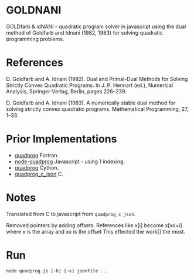 # GOLDNANI

GOLDfarb &amp; idNANI - quadratic program solver in javascript using
the dual method of Goldfarb and Idnani (1982, 1983) for solving
quadratic programming problems.

References
==========

D. Goldfarb and A. Idnani (1982). Dual and Primal-Dual Methods for Solving
Strictly Convex Quadratic Programs. In J. P. Hennart (ed.), Numerical Analysis,
Springer-Verlag, Berlin, pages 226–239.

D. Goldfarb and A. Idnani (1983). A numerically stable dual method for solving
strictly convex quadratic programs. Mathematical Programming, 27, 1–33.

Prior Implementations
=====================
- [quadprog](http://cran.r-project.org/web/packages/quadprog/) Fortran.
- [node-quadprog](https://github.com/albertosantini/node-quadprog) Javascript - using 1 indexing.
- [quadprog](https://github.com/quadprog/quadprog) Cython.
- [quadprog_c_json](https://github.com/cygnyx/quadprog_c_json) C.

Notes
=====
Translated from C to javascript from `quadprog_c_json`.

Removed pointers by adding offsets.
References like x[i] become x[xo+i] where x is the array and xo is the offset
This effected the work[] the most.

Run
===
```
node quadprog.js [-h] [-v] jsonfile ...
```
